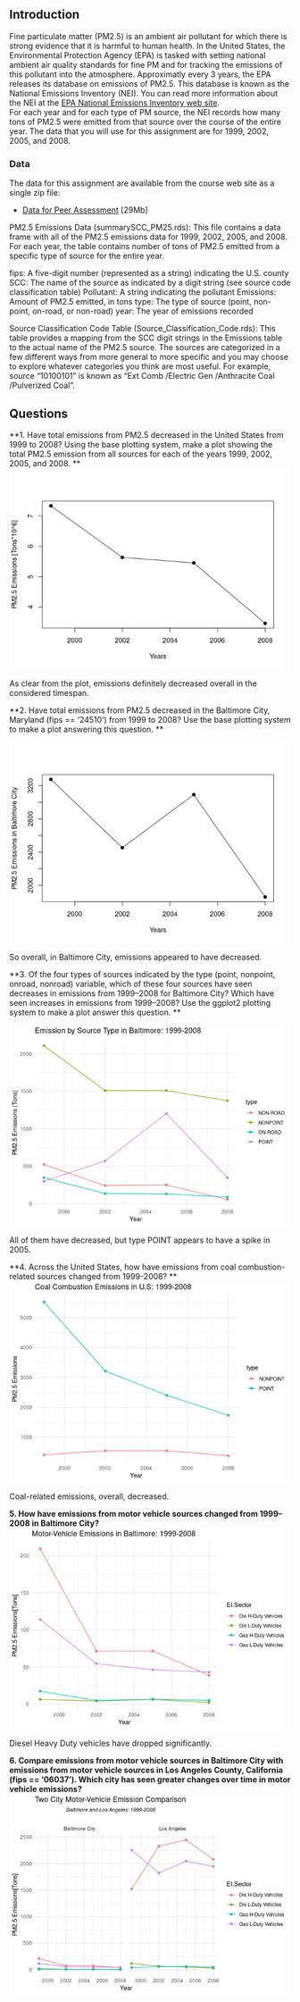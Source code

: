 Introduction
------------

Fine particulate matter (PM2.5) is an ambient air pollutant for which
there is strong evidence that it is harmful to human health. In the
United States, the Environmental Protection Agency (EPA) is tasked with
setting national ambient air quality standards for fine PM and for
tracking the emissions of this pollutant into the atmosphere.
Approximatly every 3 years, the EPA releases its database on emissions
of PM2.5. This database is known as the National Emissions Inventory
(NEI). You can read more information about the NEI at the [EPA National
Emissions Inventory web
site](http://www.epa.gov/ttn/chief/eiinformation.html).  
For each year and for each type of PM source, the NEI records how many
tons of PM2.5 were emitted from that source over the course of the
entire year. The data that you will use for this assignment are for
1999, 2002, 2005, and 2008.

### Data

The data for this assignment are available from the course web site as a
single zip file:

-   [Data for Peer
    Assessment](https://d396qusza40orc.cloudfront.net/exdata%2Fdata%2FNEI_data.zip)
    \[29Mb\]

PM2.5 Emissions Data (summarySCC\_PM25.rds): This file contains a data
frame with all of the PM2.5 emissions data for 1999, 2002, 2005, and
2008. For each year, the table contains number of tons of PM2.5 emitted
from a specific type of source for the entire year.

fips: A five-digit number (represented as a string) indicating the U.S.
county SCC: The name of the source as indicated by a digit string (see
source code classification table) Pollutant: A string indicating the
pollutant Emissions: Amount of PM2.5 emitted, in tons type: The type of
source (point, non-point, on-road, or non-road) year: The year of
emissions recorded

Source Classification Code Table (Source\_Classification\_Code.rds):
This table provides a mapping from the SCC digit strings in the
Emissions table to the actual name of the PM2.5 source. The sources are
categorized in a few different ways from more general to more specific
and you may choose to explore whatever categories you think are most
useful. For example, source “10100101” is known as “Ext Comb /Electric
Gen /Anthracite Coal /Pulverized Coal”.

Questions
---------

**1. Have total emissions from PM2.5 decreased in the United States from
1999 to 2008? Using the base plotting system, make a plot showing the
total PM2.5 emission from all sources for each of the years 1999, 2002,
2005, and 2008. **
![](FinalAssignment_files/figure-markdown_strict/Question%201-1.png)

As clear from the plot, emissions definitely decreased overall in the
considered timespan.

**2. Have total emissions from PM2.5 decreased in the Baltimore City,
Maryland (fips == ‘24510’) from 1999 to 2008? Use the base plotting
system to make a plot answering this question. **

![](FinalAssignment_files/figure-markdown_strict/Question%202-1.png)

So overall, in Baltimore City, emissions appeared to have decreased.

**3. Of the four types of sources indicated by the type (point,
nonpoint, onroad, nonroad) variable, which of these four sources have
seen decreases in emissions from 1999–2008 for Baltimore City? Which
have seen increases in emissions from 1999–2008? Use the ggplot2
plotting system to make a plot answer this question. **

![](FinalAssignment_files/figure-markdown_strict/Question%203-1.png)

All of them have decreased, but type POINT appears to have a spike in
2005.

**4. Across the United States, how have emissions from coal
combustion-related sources changed from 1999-2008? **
![](FinalAssignment_files/figure-markdown_strict/Question%204-1.png)

Coal-related emissions, overall, decreased.

**5. How have emissions from motor vehicle sources changed from
1999–2008 in Baltimore City?**
![](FinalAssignment_files/figure-markdown_strict/Question%205-1.png)

Diesel Heavy Duty vehicles have dropped significantly.

**6. Compare emissions from motor vehicle sources in Baltimore City with
emissions from motor vehicle sources in Los Angeles County, California
(fips == ‘06037’). Which city has seen greater changes over time in
motor vehicle emissions?**
![](FinalAssignment_files/figure-markdown_strict/Question%206-1.png)
